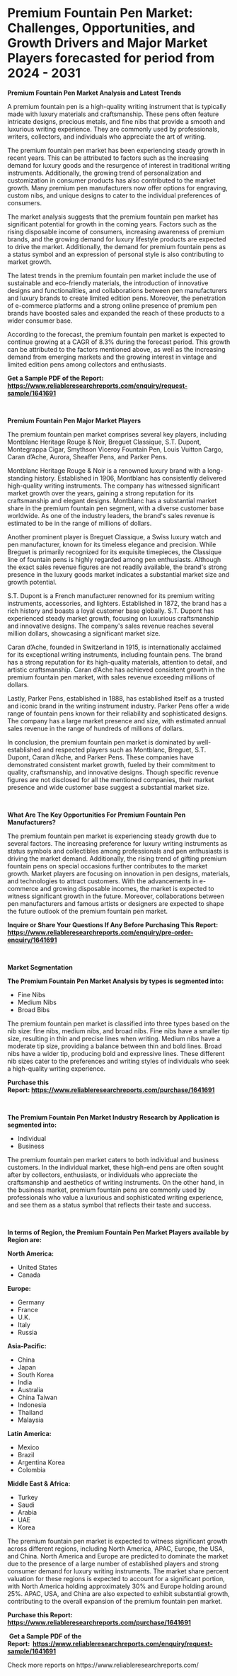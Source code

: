 <p><h1>Premium Fountain Pen Market: Challenges, Opportunities, and Growth Drivers and Major Market Players forecasted for period from 2024 - 2031</h1></p><p><strong>Premium Fountain Pen Market Analysis and Latest Trends</strong></p>
<p><p>A premium fountain pen is a high-quality writing instrument that is typically made with luxury materials and craftsmanship. These pens often feature intricate designs, precious metals, and fine nibs that provide a smooth and luxurious writing experience. They are commonly used by professionals, writers, collectors, and individuals who appreciate the art of writing.</p><p>The premium fountain pen market has been experiencing steady growth in recent years. This can be attributed to factors such as the increasing demand for luxury goods and the resurgence of interest in traditional writing instruments. Additionally, the growing trend of personalization and customization in consumer products has also contributed to the market growth. Many premium pen manufacturers now offer options for engraving, custom nibs, and unique designs to cater to the individual preferences of consumers.</p><p>The market analysis suggests that the premium fountain pen market has significant potential for growth in the coming years. Factors such as the rising disposable income of consumers, increasing awareness of premium brands, and the growing demand for luxury lifestyle products are expected to drive the market. Additionally, the demand for premium fountain pens as a status symbol and an expression of personal style is also contributing to market growth.</p><p>The latest trends in the premium fountain pen market include the use of sustainable and eco-friendly materials, the introduction of innovative designs and functionalities, and collaborations between pen manufacturers and luxury brands to create limited edition pens. Moreover, the penetration of e-commerce platforms and a strong online presence of premium pen brands have boosted sales and expanded the reach of these products to a wider consumer base.</p><p>According to the forecast, the premium fountain pen market is expected to continue growing at a CAGR of 8.3% during the forecast period. This growth can be attributed to the factors mentioned above, as well as the increasing demand from emerging markets and the growing interest in vintage and limited edition pens among collectors and enthusiasts.</p></p>
<p><strong>Get a Sample PDF of the Report:&nbsp; <a href="https://www.reliableresearchreports.com/enquiry/request-sample/1641691">https://www.reliableresearchreports.com/enquiry/request-sample/1641691</a></strong></p>
<p>&nbsp;</p>
<p><strong>Premium Fountain Pen Major Market Players</strong></p>
<p><p>The premium fountain pen market comprises several key players, including Montblanc Heritage Rouge & Noir, Breguet Classique, S.T. Dupont, Montegrappa Cigar, Smythson Viceroy Fountain Pen, Louis Vuitton Cargo, Caran d’Ache, Aurora, Sheaffer Pens, and Parker Pens. </p><p>Montblanc Heritage Rouge & Noir is a renowned luxury brand with a long-standing history. Established in 1906, Montblanc has consistently delivered high-quality writing instruments. The company has witnessed significant market growth over the years, gaining a strong reputation for its craftsmanship and elegant designs. Montblanc has a substantial market share in the premium fountain pen segment, with a diverse customer base worldwide. As one of the industry leaders, the brand's sales revenue is estimated to be in the range of millions of dollars.</p><p>Another prominent player is Breguet Classique, a Swiss luxury watch and pen manufacturer, known for its timeless elegance and precision. While Breguet is primarily recognized for its exquisite timepieces, the Classique line of fountain pens is highly regarded among pen enthusiasts. Although the exact sales revenue figures are not readily available, the brand's strong presence in the luxury goods market indicates a substantial market size and growth potential.</p><p>S.T. Dupont is a French manufacturer renowned for its premium writing instruments, accessories, and lighters. Established in 1872, the brand has a rich history and boasts a loyal customer base globally. S.T. Dupont has experienced steady market growth, focusing on luxurious craftsmanship and innovative designs. The company's sales revenue reaches several million dollars, showcasing a significant market size.</p><p>Caran d’Ache, founded in Switzerland in 1915, is internationally acclaimed for its exceptional writing instruments, including fountain pens. The brand has a strong reputation for its high-quality materials, attention to detail, and artistic craftsmanship. Caran d’Ache has achieved consistent growth in the premium fountain pen market, with sales revenue exceeding millions of dollars.</p><p>Lastly, Parker Pens, established in 1888, has established itself as a trusted and iconic brand in the writing instrument industry. Parker Pens offer a wide range of fountain pens known for their reliability and sophisticated designs. The company has a large market presence and size, with estimated annual sales revenue in the range of hundreds of millions of dollars.</p><p>In conclusion, the premium fountain pen market is dominated by well-established and respected players such as Montblanc, Breguet, S.T. Dupont, Caran d’Ache, and Parker Pens. These companies have demonstrated consistent market growth, fueled by their commitment to quality, craftsmanship, and innovative designs. Though specific revenue figures are not disclosed for all the mentioned companies, their market presence and wide customer base suggest a substantial market size.</p></p>
<p>&nbsp;</p>
<p><strong>What Are The Key Opportunities For Premium Fountain Pen Manufacturers?</strong></p>
<p><p>The premium fountain pen market is experiencing steady growth due to several factors. The increasing preference for luxury writing instruments as status symbols and collectibles among professionals and pen enthusiasts is driving the market demand. Additionally, the rising trend of gifting premium fountain pens on special occasions further contributes to the market growth. Market players are focusing on innovation in pen designs, materials, and technologies to attract customers. With the advancements in e-commerce and growing disposable incomes, the market is expected to witness significant growth in the future. Moreover, collaborations between pen manufacturers and famous artists or designers are expected to shape the future outlook of the premium fountain pen market.</p></p>
<p><strong>Inquire or Share Your Questions If Any Before Purchasing This Report: <a href="https://www.reliableresearchreports.com/enquiry/pre-order-enquiry/1641691">https://www.reliableresearchreports.com/enquiry/pre-order-enquiry/1641691</a></strong></p>
<p>&nbsp;</p>
<p><strong>Market Segmentation</strong></p>
<p><strong>The Premium Fountain Pen Market Analysis by types is segmented into:</strong></p>
<p><ul><li>Fine Nibs</li><li>Medium Nibs</li><li>Broad Bibs</li></ul></p>
<p><p>The premium fountain pen market is classified into three types based on the nib size: fine nibs, medium nibs, and broad nibs. Fine nibs have a smaller tip size, resulting in thin and precise lines when writing. Medium nibs have a moderate tip size, providing a balance between thin and bold lines. Broad nibs have a wider tip, producing bold and expressive lines. These different nib sizes cater to the preferences and writing styles of individuals who seek a high-quality writing experience.</p></p>
<p><strong>Purchase this Report:&nbsp;<a href="https://www.reliableresearchreports.com/purchase/1641691">https://www.reliableresearchreports.com/purchase/1641691</a></strong></p>
<p>&nbsp;</p>
<p><strong>The Premium Fountain Pen Market Industry Research by Application is segmented into:</strong></p>
<p><ul><li>Individual</li><li>Business</li></ul></p>
<p><p>The premium fountain pen market caters to both individual and business customers. In the individual market, these high-end pens are often sought after by collectors, enthusiasts, or individuals who appreciate the craftsmanship and aesthetics of writing instruments. On the other hand, in the business market, premium fountain pens are commonly used by professionals who value a luxurious and sophisticated writing experience, and see them as a status symbol that reflects their taste and success.</p></p>
<p>&nbsp;</p>
<p><strong>In terms of Region, the Premium Fountain Pen Market Players available by Region are:</strong></p>
<p>
    <p> <strong> North America: </strong>
        <ul>
            <li>United States</li>
            <li>Canada</li>
        </ul>
        </p> 
    <p> <strong> Europe: </strong>
        <ul>
            <li>Germany</li>
            <li>France</li>
            <li>U.K.</li>
            <li>Italy</li>
            <li>Russia</li>
        </ul>
        </p> 
    <p> <strong> Asia-Pacific: </strong>
        <ul>
            <li>China</li>
            <li>Japan</li>
            <li>South Korea</li>
            <li>India</li>
            <li>Australia</li>
            <li>China Taiwan</li>
            <li>Indonesia</li>
            <li>Thailand</li>
            <li>Malaysia</li>
        </ul>
        </p> 
    <p> <strong> Latin America: </strong>
        <ul>
            <li>Mexico</li>
            <li>Brazil</li>
            <li>Argentina Korea</li>
            <li>Colombia</li>
        </ul>
        </p> 
    <p> <strong> Middle East & Africa: </strong>
        <ul>
            <li>Turkey</li>
            <li>Saudi</li>
            <li>Arabia</li>
            <li>UAE</li>
            <li>Korea</li>
        </ul>
    </p>
    </p>
<p><p>The premium fountain pen market is expected to witness significant growth across different regions, including North America, APAC, Europe, the USA, and China. North America and Europe are predicted to dominate the market due to the presence of a large number of established players and strong consumer demand for luxury writing instruments. The market share percent valuation for these regions is expected to account for a significant portion, with North America holding approximately 30% and Europe holding around 25%. APAC, USA, and China are also expected to exhibit substantial growth, contributing to the overall expansion of the premium fountain pen market.</p></p>
<p><strong>Purchase this Report: <a href="https://www.reliableresearchreports.com/purchase/1641691">https://www.reliableresearchreports.com/purchase/1641691</a></strong></p>
<p>&nbsp;<strong>Get a Sample PDF of the Report:&nbsp;&nbsp;<a href="https://www.reliableresearchreports.com/enquiry/request-sample/1641691">https://www.reliableresearchreports.com/enquiry/request-sample/1641691</a></strong></p>
<p><strong></strong></p>
<p>Check more reports on https://www.reliableresearchreports.com/</p>